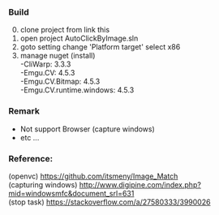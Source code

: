 ### Build
0. clone project from link this <br />
1. open project AutoClickByImage.sln <br />
2. goto setting change 'Platform target' select x86  <br />
3. manage nuget (install) <br />
   -CliWarp: 3.3.3 <br />
   -Emgu.CV: 4.5.3 <br />
   -Emgu.CV.Bitmap: 4.5.3 <br />
   -Emgu.CV.runtime.windows: 4.5.3 <br />

### Remark
* Not support Browser (capture windows)
* etc ...

### Reference:
(openvc) https://github.com/itsmeny/Image_Match <br />
(capturing windows) http://www.digipine.com/index.php?mid=windowsmfc&document_srl=631 <br />
(stop task) https://stackoverflow.com/a/27580333/3990026 <br />
